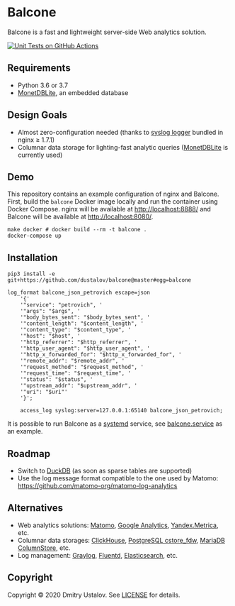 # Balcone

Balcone is a fast and lightweight server-side Web analytics solution.

[![Unit Tests on GitHub Actions][github_tests_badge]][github_tests_link]

[github_tests_badge]: https://github.com/dustalov/balcone/workflows/Unit%20Tests/badge.svg?branch=master
[github_tests_link]: https://github.com/dustalov/balcone/actions?query=workflow%3A%22Unit+Tests%22

## Requirements

* Python 3.6 or 3.7
* [MonetDBLite](https://github.com/monetDB/MonetDBLite-Python), an embedded database

## Design Goals

* Almost zero-configuration needed (thanks to [syslog logger](https://nginx.org/en/docs/syslog.html) bundled in nginx &geq; 1.7.1)
* Columnar data storage for lighting-fast analytic queries ([MonetDBLite](https://github.com/monetDB/MonetDBLite-Python) is currently used)

## Demo

This repository contains an example configuration of nginx and Balcone. First, build the `balcone` Docker image locally and run the container using Docker Compose. nginx will be available at <http://localhost:8888/> and Balcone will be available at <http://localhost:8080/>.

```shell
make docker # docker build --rm -t balcone .
docker-compose up
```

## Installation

`pip3 install -e git+https://github.com/dustalov/balcone@master#egg=balcone`

```Nginx
log_format balcone_json_petrovich escape=json
    '{'
    '"service": "petrovich", '
    '"args": "$args", '
    '"body_bytes_sent": "$body_bytes_sent", '
    '"content_length": "$content_length", '
    '"content_type": "$content_type", '
    '"host": "$host", '
    '"http_referrer": "$http_referrer", '
    '"http_user_agent": "$http_user_agent", '
    '"http_x_forwarded_for": "$http_x_forwarded_for", '
    '"remote_addr": "$remote_addr", '
    '"request_method": "$request_method", '
    '"request_time": "$request_time", '
    '"status": "$status", '
    '"upstream_addr": "$upstream_addr", '
    '"uri": "$uri"'
    '}';

    access_log syslog:server=127.0.0.1:65140 balcone_json_petrovich;
```

It is possible to run Balcone as a [systemd](https://systemd.io/) service, see [balcone.service](balcone.service) as an example.

## Roadmap

* Switch to [DuckDB](https://github.com/cwida/duckdb) (as soon as sparse tables are supported)
* Use the log message format compatible to the one used by Matomo: <https://github.com/matomo-org/matomo-log-analytics>

## Alternatives

* Web analytics solutions: [Matomo](https://matomo.org/), [Google Analytics](http://google.com/analytics/), [Yandex.Metrica](https://metrica.yandex.com/), etc.
* Columnar data storages: [ClickHouse](https://clickhouse.tech/), [PostgreSQL cstore_fdw](https://github.com/citusdata/cstore_fdw), [MariaDB ColumnStore](https://mariadb.com/kb/en/mariadb-columnstore/), etc.
* Log management: [Graylog](https://www.graylog.org/), [Fluentd](https://www.fluentd.org/), [Elasticsearch](https://github.com/elastic/elasticsearch), etc.

## Copyright

Copyright &copy; 2020 Dmitry Ustalov. See [LICENSE](LICENSE) for details.
